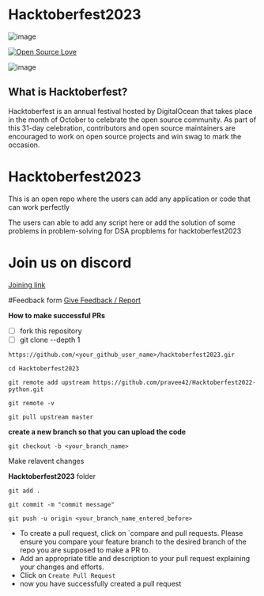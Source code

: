 #                                             Hacktoberfest2023
![image](https://hacktoberfest.com/_next/static/media/logo-hacktoberfest--horizontal.ebc5fdc8.svg)

[![Open Source Love](https://firstcontributions.github.io/open-source-badges/badges/open-source-v1/open-source.svg)](https://github.com/sj5027052/Hacktoberfest2022)

![image](https://github.com/Abipravi1/Hacktoberfest2022-python/assets/65100038/09be8cab-ceda-405f-b040-a4101ab58c46)


## What is Hacktoberfest?
Hacktoberfest is an annual festival hosted by DigitalOcean that takes place in the month of October to celebrate the open source community. As part of this 31-day celebration, contributors and open source maintainers are encouraged to work on open source projects and win swag to mark the occasion.


# Hacktoberfest2023
This is an open repo where the users can add any application or code that can work perfectly

The users can able to add any script here or add the solution of some problems in problem-solving for DSA propblems for hacktoberfest2023

# Join us on discord
[Joining link](https://discord.gg/AbpWyMazCN)

#Feedback form
[Give Feedback / Report](https://forms.gle/ARYwsvB4MMLx7nhA7)

**How to make successful PRs**

- [ ] fork this repository
- [ ] git clone --depth 1 
```
https://github.com/<your_github_user_name>/hacktoberfest2023.gir
```
```
cd Hacktoberfest2023
```
```
git remote add upstream https://github.com/pravee42/Hacktoberfest2022-python.git
```
```
git remote -v
```
```
git pull upstream master
```

**create a new branch so that you can upload the code**

```
git checkout -b <your_branch_name>
```

Make relavent changes

 **Hacktoberfest2023** folder

``` 
git add .

git commit -m "commit message"

git push -u origin <your_branch_name_entered_before>
```
* To create a pull request, click on `compare and pull requests. Please ensure you compare your feature branch to the desired branch of the repo you are supposed to make a PR to.
* Add an appropriate title and description to your pull request explaining your changes and efforts.
* Click on `Create Pull Request`
* now you have successfully created a pull request

